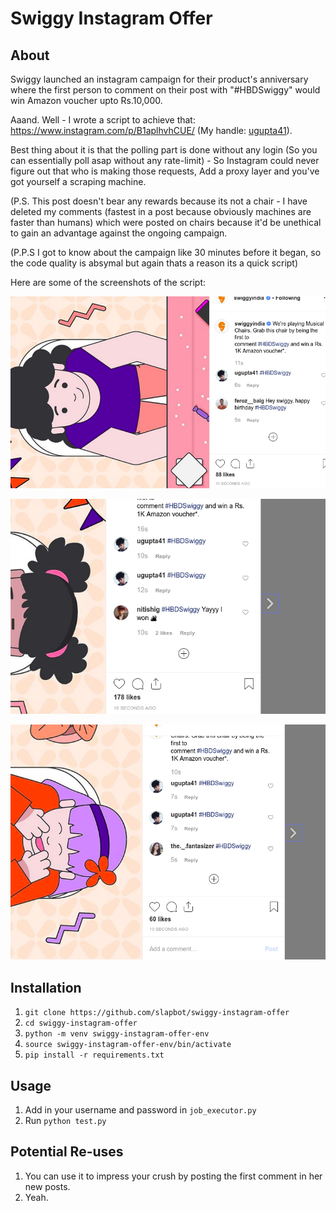 # Swiggy Instagram Offer

## About

Swiggy launched an instagram campaign for their product's anniversary where the first person to comment on their post with "#HBDSwiggy" would win Amazon voucher upto Rs.10,000.

Aaand. Well - I wrote a script to achieve that: https://www.instagram.com/p/B1aplhvhCUE/ (My handle: [ugupta41](https://www.instagram.com/ugupta41/)).

Best thing about it is that the polling part is done without any login (So you can essentially poll asap without any rate-limit) - So Instagram could never figure out that who is making those requests, Add a proxy layer and you've got yourself a scraping machine.

(P.S. This post doesn't bear any rewards because its not a chair - I have deleted my comments (fastest in a post because obviously machines are faster than humans) which were posted on chairs because it'd be unethical to gain an advantage against the ongoing campaign.

(P.P.S I got to know about the campaign like 30 minutes before it began, so the code quality is absymal but again thats a reason its a quick script)

Here are some of the screenshots of the script:

![screenshot-1](https://github.com/SlapBot/swiggy-instagram-offer/blob/master/screenshots/Screenshot%20from%202019-08-21%2012-33-29.png?raw=true)

![screenshot-2](https://github.com/SlapBot/swiggy-instagram-offer/blob/master/screenshots/Screenshot%20from%202019-08-21%2012-45-21.png?raw=true)

![screenshot-3](https://github.com/SlapBot/swiggy-instagram-offer/blob/master/screenshots/Screenshot%20from%202019-08-21%2013-00-45.png?raw=true)

## Installation

1. `git clone https://github.com/slapbot/swiggy-instagram-offer`
2. `cd swiggy-instagram-offer`
3. `python -m venv swiggy-instagram-offer-env`
4. `source swiggy-instagram-offer-env/bin/activate`
5. `pip install -r requirements.txt`


## Usage

1. Add in your username and password in `job_executor.py`
2. Run `python test.py`

## Potential Re-uses

1. You can use it to impress your crush by posting the first comment in her new posts.
2. Yeah.
